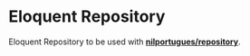 # Eloquent Repository

Eloquent Repository to be used with **[nilportugues/repository](https://github.com/nilportugues/php-repository)**.

